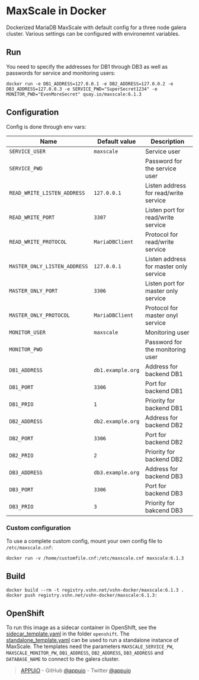 # MaxScale in Docker

Dockerized MariaDB MaxScale with default config for a three node galera cluster. Various settings can be configured with environemnt variables.

## Run
You need to specify the addresses for DB1 through DB3 as well as passwords for service and monitoring users:
```
docker run -e DB1_ADDRESS=127.0.0.1 -e DB2_ADDRESS=127.0.0.2 -e DB3_ADDRESS=127.0.0.3 -e SERVICE_PWD="SuperSecret1234" -e MONITOR_PWD="EvenMoreSecret" quay.io/maxscale:6.1.3
```
## Configuration
Config is done through env vars:

| Name                          | Default value       | Description                             |
|-------------------------------|---------------------|-----------------------------------------|
| `SERVICE_USER`                | `maxscale`          | Service user                            |
| `SERVICE_PWD`                 |                     | Password for the service user           |
| `READ_WRITE_LISTEN_ADDRESS`   | `127.0.0.1`         | Listen address for read/write service   |
| `READ_WRITE_PORT`             | `3307`              | Listen port for read/write service      |
| `READ_WRITE_PROTOCOL`         | `MariaDBClient`     | Protocol for read/write service         |
| `MASTER_ONLY_LISTEN_ADDRESS`  | `127.0.0.1`         | Listen address for master only service  |
| `MASTER_ONLY_PORT`            | `3306`              | Listen port for master only service     |
| `MASTER_ONLY_PROTOCOL`        | `MariaDBClient`     | Protocol for master onyl service        |
| `MONITOR_USER`                | `maxscale`          | Monitoring user                         |
| `MONITOR_PWD`                 |                     | Password for the monitoring user        |
| `DB1_ADDRESS`                 | `db1.example.org`   | Address for backend DB1                 |
| `DB1_PORT`                    | `3306`              | Port for backend DB1                    |
| `DB1_PRIO`                    | `1`                 | Priority for backend DB1                |
| `DB2_ADDRESS`                 | `db2.example.org`   | Address for backend DB2                 |
| `DB2_PORT`                    | `3306`              | Port for backend DB2                    |
| `DB2_PRIO`                    | `2`                 | Priority for backend DB2                |
| `DB3_ADDRESS`                 | `db3.example.org`   | Address for backend DB3                 |
| `DB3_PORT`                    | `3306`              | Port for backend DB3                    |
| `DB3_PRIO`                    | `3`                 | Priority for bakcend DB3                |

### Custom configuration
To use a complete custom config, mount your own config file to `/etc/maxscale.cnf`:

```
docker run -v /home/customfile.cnf:/etc/maxscale.cnf maxscale:6.1.3
```

## Build
```
docker build --rm -t registry.vshn.net/vshn-docker/maxscale:6.1.3 .
docker push registry.vshn.net/vshn-docker/maxscale:6.1.3:
```

## OpenShift
To run this image as a sidecar container in OpenShift, see the [sidecar_template.yaml](openshift/sidecar_template.yaml) in the folder `openshift`. The [standalone_template.yaml](openshift/standalone_template.yaml) can be used to run a standalone instance of MaxScale. The templates need the parameters `MAXSCALE_SERVICE_PW`, `MAXSCALE_MONITOR_PW`, `DB1_ADDRESS`, `DB2_ADDRESS`, `DB3_ADDRESS` and `DATABASE_NAME` to connect to the galera cluster.


[auth_connect_timeout]: https://github.com/mariadb-corporation/MaxScale/blob/develop/Documentation/Getting-Started/Configuration-Guide.md#auth_connect_timeout
[auth_read_timeout]: https://github.com/mariadb-corporation/MaxScale/blob/develop/Documentation/Getting-Started/Configuration-Guide.md#auth_read_timeout


> [APPUiO](https://appuio.ch) -
> GitHub [@appuio](https://github.com/appuio) -
> Twitter [@appuio](https://twitter.com/appuio)
